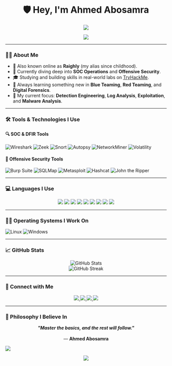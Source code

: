 <h1 align="center">🛡️ Hey, I'm Ahmed Abosamra</h1>

<p align="center">
  <img src="https://readme-typing-svg.herokuapp.com?font=Great+Vibes&size=33&pause=1000&center=true&vCenter=true&width=435&lines=Senior+Cybersecurity+Student;Blue+%26+Red+Teaming+Enthusiast" />
</p>

<p align="center">
  <img src="https://www.pwc.com/mt/en/services/cyber-security/cyber-attack-.gif"/>
</p>

---

### 👨‍💻 About Me
- 👾 Also known online as **Raighly** (my alias since childhood).
- 🎯 Currently diving deep into **SOC Operations** and **Offensive Security**.
- 🎓 Studying and building skills in real-world labs on [TryHackMe](https://tryhackme.com/p/Raighly).
- 🌱 Always learning something new in **Blue Teaming**, **Red Teaming**, and **Digital Forensics**.
- 🧠 My current focus: **Detection Engineering**, **Log Analysis**, **Exploitation**, and **Malware Analysis**.

---

### 🛠 Tools & Technologies I Use

#### 🔍 SOC & DFIR Tools
![Wireshark](https://img.shields.io/badge/Wireshark-2C9AB7?style=for-the-badge&logo=wireshark&logoColor=white)
![Zeek](https://img.shields.io/badge/Zeek-000000?style=for-the-badge)
![Snort](https://img.shields.io/badge/Snort-C6370D?style=for-the-badge)
![Autopsy](https://img.shields.io/badge/Autopsy-00458F?style=for-the-badge)
![NetworkMiner](https://img.shields.io/badge/NetworkMiner-34495E?style=for-the-badge)
![Volatility](https://img.shields.io/badge/Volatility-2E86C1?style=for-the-badge)

#### 🧨 Offensive Security Tools
![Burp Suite](https://img.shields.io/badge/Burp_Suite-FF7139?style=for-the-badge&logo=burpsuite&logoColor=white)
![SQLMap](https://img.shields.io/badge/SQLMap-000000?style=for-the-badge)
![Metasploit](https://img.shields.io/badge/Metasploit-2980B9?style=for-the-badge)
![Hashcat](https://img.shields.io/badge/Hashcat-111111?style=for-the-badge)
![John the Ripper](https://img.shields.io/badge/John--the--Ripper-9B59B6?style=for-the-badge)

---

### 💻 Languages I Use
<p align="center">
  <img src="https://img.shields.io/badge/C-00599C?style=for-the-badge&logo=c&logoColor=white" />
  <img src="https://img.shields.io/badge/Python-3776AB?style=for-the-badge&logo=python&logoColor=white" />
  <img src="https://img.shields.io/badge/HTML5-E34F26?style=for-the-badge&logo=html5&logoColor=white" />
  <img src="https://img.shields.io/badge/CSS3-1572B6?style=for-the-badge&logo=css3&logoColor=white" />
  <img src="https://img.shields.io/badge/JavaScript-F7DF1E?style=for-the-badge&logo=javascript&logoColor=black" />
  <img src="https://img.shields.io/badge/Java-007396?style=for-the-badge&logo=java&logoColor=white" />
  <img src="https://img.shields.io/badge/MySQL-4479A1?style=for-the-badge&logo=mysql&logoColor=white" />
  <img src="https://img.shields.io/badge/Bash-121011?style=for-the-badge&logo=gnubash&logoColor=white" />
  <img src="https://img.shields.io/badge/Markdown-000000?style=for-the-badge&logo=markdown&logoColor=white" />
</p>

---

### 🧑‍💻 Operating Systems I Work On
![Linux](https://img.shields.io/badge/Linux-FCC624?style=for-the-badge&logo=linux&logoColor=black)
![Windows](https://img.shields.io/badge/Windows-0078D6?style=for-the-badge&logo=windows&logoColor=white)

---


### 📈 GitHub Stats

<p align="center">
  <img src="https://github-readme-stats.vercel.app/api?username=ahmed-Abosamra&show_icons=true&theme=radical" alt="GitHub Stats" />
  <br/>
  <img src="https://github-readme-streak-stats.herokuapp.com?user=ahmed-Abosamra&theme=tokyonight" alt="GitHub Streak" />
</p>

---

### 📢 Connect with Me

<p align="center">
  <a href="mailto:ahmed-abosamra.sec@gmail.com">
    <img src="https://img.shields.io/badge/Gmail-D14836?style=for-the-badge&logo=gmail&logoColor=white" />
  </a>
  <a href="https://www.linkedin.com/in/ahmed-abosamra-cybersec">
    <img src="https://img.shields.io/badge/LinkedIn-blue?style=for-the-badge&logo=linkedin&logoColor=white" />
  </a>
  <a href="https://tryhackme.com/p/Raighly">
    <img src="https://img.shields.io/badge/TryHackMe-212C42?style=for-the-badge&logo=tryhackme&logoColor=red" />
  </a>
  <a href="https://github.com/ahmed-Abosamra">
    <img src="https://img.shields.io/badge/GitHub-333?style=for-the-badge&logo=github&logoColor=white" />
  </a>
</p>

---
### 💬 Philosophy I Believe In

<p align="center">
  <em><strong>"Master the basics, and the rest will follow."</strong></em><br/>
  <br/>
  — <strong>Ahmed Abosamra</strong>
</p>

<p>
<img src="https://user-images.githubusercontent.com/74038190/212284100-561aa473-3905-4a80-b561-0d28506553ee.gif">
</p>

<p align="center">
  <img src="https://readme-typing-svg.herokuapp.com?font=Fira+Code&weight=500&size=22&pause=1000&color=36BCF7&width=435&lines=Never+Stop+Learning!;Always+Stay+Curious." />
</p>

